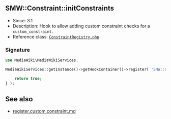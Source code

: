 ## SMW::Constraint::initConstraints

* Since: 3.1
* Description: Hook to allow adding custom constraint checks for a `custom_constraint`.
* Reference class: [`ConstraintRegistry.php`][ConstraintRegistry.php]

### Signature

```php
use MediaWiki\MediaWikiServices;

MediaWikiServices::getInstance()->getHookContainer()->register( 'SMW::Constraint::initConstraints', function( $constraintRegistry ) {

	return true;
} );
```

[ConstraintRegistry.php]:https://github.com/SemanticMediaWiki/SemanticMediaWiki/blob/master/src/Constraint/ConstraintRegistry.php


## See also

- [register.custom.constraint.md][register.custom.constraint]

[register.custom.constraint]:https://github.com/SemanticMediaWiki/SemanticMediaWiki/blob/master/docs/examples/register.custom.constraint.md
